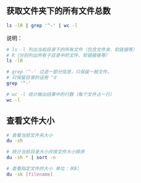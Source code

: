 ## 获取文件夹下的所有文件总数

```sh
ls -lR | grep '^-' | wc -l
```

说明：

```sh
# ls -l 列出当前目录下的所有文件（包含文件夹、软链接等）
# R（分别列出所有子目录中的文件、软链接接等）
ls -lR
```

```sh
# grep '^-' 过滤一部分信息，只保留一般文件。
# 只保留目录的话用 ^d
grep '^-'
```

```sh
# wc -l 统计输出结果中的行数（每个文件占一行）
wc -l
```

## 查看文件大小

```sh
# 查看当前文件夹大小
du -sh
```

```sh
# 统计当前目录大小并按文件大小排序
du -sh * | sort -n
```

```sh
# 查看指定文件的大小 单位：（KB）
du -sk [filename]
```
